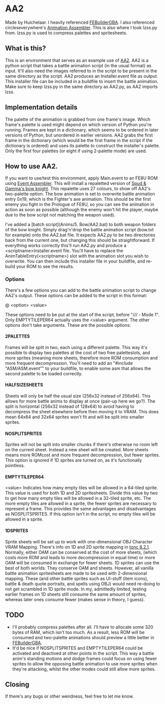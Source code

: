 # AA2
Made by Huichelaar.
I heavily referenced [FEBuilderGBA](https://github.com/FEBuilderGBA/FEBuilderGBA/blob/master/FEBuilderGBA/ImageUtilOAM.cs).
I also referenced circleseverywhere's [Animation Assembler](https://www.dropbox.com/sh/xe3bk2tn87zboif/AACTeniihbt-NQWrTpn6F5OSa?dl=0). This is also where I took lzss.py from. lzss.py is used to compress palettes and spritesheets.

## What is this?
This is an environment that serves as an example use of [AA2](Anims/AA2.py). AA2 is a python script that takes a battle animation script (in the usual format) as input. It'll also need the images referred to in the script to be present in the same directory as the script. AA2 produces an Installer.event file as output. This installer file can be included in a buildfile to insert the battle animation. Make sure to keep lzss.py in the same directory as AA2.py, as AA2 imports lzss.

## Implementation details
The palette of the animation is grabbed from one frame's image. Which frame's palette is used might depend on which version of Python you're running. Frames are kept in a dictionary, which seems to be ordered in later versions of Python, but unordered in earlier versions. AA2 grabs the first frame in the dictionary (which would be the first frame in the script if the dictionary is ordered) and uses its palette to construct the installer's palette. Only the first four palettes (or eight if using 2-palette mode) are used. 

## How to use AA2.
If you want to use/test this environment, apply Main.event to an FE8U ROM using [Event Assembler](https://www.dropbox.com/s/4mql123thxb78kw/Event%20Assembler%20V11.1.3.zip?dl=0). This will install a repaletted version of [Spud & Gamma's bow knight](https://feuniverse.us/t/fire-emblem-resource-repository-battle-animations-portraits-music-etc/3326/1084). This repalette uses 27 colours, to show off AA2's two-palette option. The bow animation is set to overwrite battle animation entry 0x19, which is the Fighter's axe animation. This should be the first enemy you fight in the Prologue of FE8U, so you can see the animation in action as soon as possible (although the enemy won't hit the player, maybe due to the bow script not matching the weapon used).

I've added a [batch script](Anims/5. Bow/AA2.bat) to both weapon folders of the bow knight. Simply drag'n'drop the battle animation script (bow.txt for example) onto the AA2.bat file. It expects AA2.py to be two directories back from the current one, but changing this should be straightforward. If everything works correctly this'll run AA2.py and produce a \<scriptname\>Installer.event file. You'll have to replace the AnimTableEntry(\<scriptname\>) slot with the animation slot you wish to overwrite. You can then include this installer file in your buildfile, and re-build your ROM to see the results.

### Options
There's a few options you can add to the battle animation script to change AA2's output. These options can be added to the script in this format:

\@ \<option\> \<value\>

These options need to be put at the start of the script, before "\/\/\/ \- Mode 1". Only EMPTYTILEPER64 actually uses the \<value\> argument. The other options don't take arguments. These are the possible options:

#### 2PALETTES
Frames will be split in two, each using a different palette. This way it's possible to display two palettes at the cost of two free paletteslots, and more sprites (meaning more sheets, therefore more ROM consumption and more frequent decompression. You'll need to add an "\#include "ASM/ASM.event"" to your buildfile, to enable some asm that allows the second palette to be loaded correctly.

#### HALFSIZESHEETS
Sheets will only be half the usual size (256x32 instead of 256x64). This allows for more battle anims to display at once (pair-up here we go?). The split is horizontal (256x32 instead of 128x64) to avoid having to decompress the sheet elsewhere before then moving it to VRAM. This does mean 64x64 and 32x64 sprites won't fit and will be split into smaller sprites.

#### NOSPLITSPRITES
Sprites will not be split into smaller chunks if there's otherwise no room left on the current sheet. Instead a new sheet will be created. More sheets means more ROMcost and more frequent decompression, but fewer sprites. This option is ignored if 1D sprites are turned on, as it's functionally pointless.

#### EMPTYTILEPER64 <value>
\<value\> Indicates how many empty tiles will be allowed in a 64-tiled sprite. This value is used for both 1D and 2D spritesheets. Divide this value by two to get how many empty tiles will be allowed in a 32-tiled sprite, etc. The more empty tiles are allowed in a sprite, the fewer sprites are necessary to represent a frame. This provides the same advantages and disadvantages as NOSPLITSPRITES. If this option isn't in the script, no empty tiles will be allowed in a sprite.

#### 1DSPRITES
Sprite sheets will be set up to work with one-dimensional OBJ Character VRAM Mapping. There's info on 1D and 2D sprite mapping in [tonc 8.2.1](https://www.coranac.com/tonc/text/regobj.htm#sec-tiles). Normally, either OAM can be conserved at the cost of more sheets, (which costs more ROM and leads to more decompression in equal time) or more OAM will be consumed in exchange for fewer sheets. 1D sprites can use the best of both worlds. They conserve OAM and sheets. However, all vanilla battle animation spritesheets are made to be used with 2-dimensional mapping. These (and other battle sprites such as UI-stuff (item icons), battle & death quote portraits, and spells using OBJ) would need re-doing to not get scrambled in 1D sprite mode. In my, admittedly limited, testing earlier frames on 1D sheets still consume the same amount of sprites, whereas later ones consume fewer (makes sense in theory, I guess).

## TODO
- I'll probably compress palettes after all. I'll have to allocate some 320 bytes of RAM, which isn't too much. As a result, less ROM will be consumed and two-palette animations should preview a little better in [FEBuilderGBA](https://github.com/FEBuilderGBA/FEBuilderGBA/).
- It'd be nice if NOSPLITSPRITES and EMPTYTILEPER64 could be activated and deactived at other points in the script. This way a battle anim's standing motions and dodge frames could focus on using fewer sprites to allow the opposing battle animation to use more sprites when they're attacking, whilst the other modes could still allow more sprites.

## Closing
If there's any bugs or other weirdness, feel free to let me know.